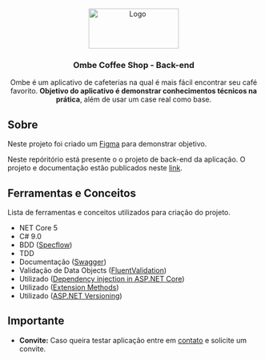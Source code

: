 <!-- Header-->
<br />
<p align="center">
  <a href="https://github.com/valdoDev/Ombe_back">
    <img src="" alt="Logo" width="180" height="80">
  </a>

  <h3 align="center">Ombe Coffee Shop - Back-end </h3>

  <p align="center">
    Ombe é um aplicativo de cafeterias na qual é mais fácil encontrar seu café favorito. <b> Objetivo do aplicativo é demonstrar conhecimentos técnicos na prática</b>, além de usar um case real como base.
  </p>
</p>

## Sobre
<p>Neste projeto foi criado um <a href="https://www.figma.com/proto/lYxwtTqQqFdw5LrMc2Qywu/Ombe_CoffeeShopiOS_AllPage?node-id=0%3A1&viewport=1156%2C457%2C0.46&scaling=scale-down&starting-point-node-id=6%3A1093&show-proto-sidebar=1">Figma</a> para demonstrar objetivo. 
  
<p>Neste repóritório está presente o o projeto de back-end da aplicação. O projeto e documentação estão publicados neste <a href="http://191.101.234.80/">link</a>.</p>


## Ferramentas e Conceitos
<p>Lista de ferramentas e conceitos utilizados para criação do projeto.</p>

* NET Core 5
* C# 9.0
* BDD (<a href="https://specflow.org/">Specflow</a>)
* TDD
* Documentação (<a href="https://learn.microsoft.com/pt-br/aspnet/core/tutorials/getting-started-with-swashbuckle?view=aspnetcore-5.0&tabs=visual-studio">Swagger</a>) 
* Validação de Data Objects (<a href="https://docs.fluentvalidation.net/en/latest/">FluentValidation</a>) 
* Utilizado (<a href="https://learn.microsoft.com/pt-br/aspnet/core/fundamentals/dependency-injection?view=aspnetcore-5.0">Dependency injection in ASP.NET Core</a>) 
* Utilizado (<a href="https://learn.microsoft.com/pt-br/dotnet/csharp/programming-guide/classes-and-structs/extension-methods">Extension Methods</a>) 
* Utilizado (<a href="https://github.com/dotnet/aspnet-api-versioning/wiki">ASP.NET Versioning</a>) 



## Importante
* **Convite:** Caso queira testar aplicação entre em <a href="mailto:oliveirabvaldo@gmail.com">contato</a> e solicite um convite.





